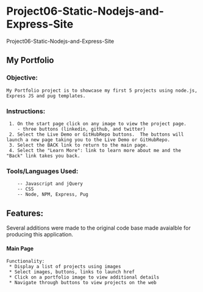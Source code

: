 # Project06-Static-Nodejs-and-Express-Site
 Project06-Static-Nodejs-and-Express-Site

## My Portfolio

### Objective: 
```
My Portfolio project is to showcase my first 5 projects using node.js, Express JS and pug templates.
 ```
### Instructions: 
 ```  
  1. On the start page click on any image to view the project page.
     - three buttons (linkedin, github, and twitter)
  2. Select the Live Demo or GitHubRepo buttons.  The buttons will launch a new page taking you to the Live Demo or GitHubRepo.
  3. Select the BACK link to return to the main page.
  4. Select the "Learn More": link to learn more about me and the "Back" link takes you back.

``` 
 ### Tools/Languages Used: 
```
    -- Javascript and jQuery 
    -- CSS 
    -- Node, NPM, Express, Pug
```
## Features: 
Several additions were made to the original code base made avaialble for producing this application.

#### Main Page
```
Functionality:
 * Display a list of projects using images
 * Select images, buttons, links to launch href
 * Click on a portfolio image to view additional details
 * Navigate through buttons to view projects on the web

